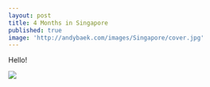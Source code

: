 ```yaml
---
layout: post
title: 4 Months in Singapore
published: true
image: 'http://andybaek.com/images/Singapore/cover.jpg'
---
```


Hello!


![](https://lh3.googleusercontent.com/phzajvSh45Dxz3xqmWw0avRg01FRZPIoF2F_KfB-bSLexVblWj5stszPm0TwrncrQlaSQoRSs6dZcOTyzbvNbqoTmTMZifv-nEgf9A5-yoYXNN_wfy4Y6P53bbODCWk3cVS7lxmAjODo2jiRhdAnR34Z4gzNJQiIg_a8uP_SYR3OMZRk6jHgnNz646C-KyAS93UXo4ooPNnOOjqqJ0VtYhuKjlKGpz5ZxOmFNbQxGTez7fdcPqd0uSt5_j97Z2cZ4I6BevmeNc9QBZN9b8VtaP1_fmeVLa3KTUaiDWgaLZh0HhGZq6ZIi7mtu_a2KCTZxlAVtUC7ebNn6-5YwbYfAI5wSV4yxYD5F8PPW_uVWLYnXmuhUERXylwUiL0rsqkV2OzVkI7Sd-mjOPXYGHShBJSRpB4vGVPOFrfo_LvLzRDnq-iEC-qSUe1g4WGx4gh7WXEVmJ0kOJQPGJnEWd_pJn5Is_RBEv10W7A8J0uDVHZ42QJNiYJ8TwGZOUJAUw312XC8EyRlMwlU8UuINF0kMMxmjQG5g6d1rMnYgsSdd0o5TQgBe0EDU0aUPyHF4fytuI5duA3I3rCg8Xcxfba1DZ7K6UU2Ot1dU8Wfntrj1Rw=w1035-h776-no)


